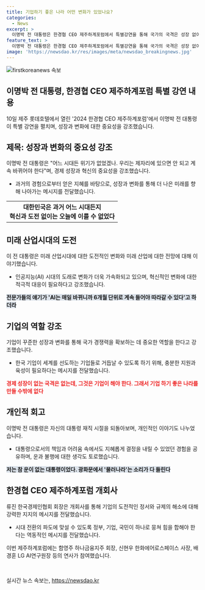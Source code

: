 ```yaml
---
title: 기업하기 좋은 나라 어떤 변화가 있었나요?
categories:
  - News
excerpt: >
  이명박 전 대통령은 한경협 CEO 제주하계포럼에서 특별강연을 통해 국가의 국격은 성장 없이는 유지할 수 없으며, 기업이 선도하여 경쟁력을 키워야 한다고 강조했다. 또한, 자신의 대통령 재직 시절을 돌아보며 운이 없는 불행한 대통령이었다고도 밝혔다. 이번 포럼은 대전환 시대, 초일류 기업으로 가는 길 - 도전과 혁신을 주제로 진행되며, 류진 한국경제인협회 회장 등이 발언할 예정이다.
feature_text: >
  이명박 전 대통령은 한경협 CEO 제주하계포럼에서 특별강연을 통해 국가의 국격은 성장 없이는 유지할 수 없으며, 기업이 선도하여 경쟁력을 키워야 한다고 강조했다. 또한, 자신의 대통령 재직 시절을 돌아보며 운이 없는 불행한 대통령이었다고도 밝혔다. 이번 포럼은 대전환 시대, 초일류 기업으로 가는 길 - 도전과 혁신을 주제로 진행되며, 류진 한국경제인협회 회장 등이 발언할 예정이다.
image: 'https://newsdao.kr/res/images/meta/newsdao_breakingnews.jpg'
---
```


<p><img src="https://newsdao.kr/res/images/meta/newsdao_breakingnews.jpg" alt="firstkoreanews 속보" /></p>

<h2 data-ke-size="size24">이명박 전 대통령, 한경협 CEO 제주하계포럼 특별 강연 내용</h2>

<p data-ke-size="size16">10일 제주 롯데호텔에서 열린 '2024 한경협 CEO 제주하계포럼'에서 이명박 전 대통령이 특별 강연을 펼치며, 성장과 변화에 대한 중요성을 강조했습니다.</p>

<h2 data-ke-size="size26">제목: 성장과 변화의 중요성 강조</h2>

<p data-ke-size="size16">이명박 전 대통령은 "어느 시대든 위기가 없었겠나. 우리는 제자리에 있으면 안 되고 계속 바뀌어야 한다"며, 경제 성장과 혁신의 중요성을 강조했습니다.</p>

<ul>
  <li>과거의 경험으로부터 얻은 지혜를 바탕으로, 성장과 변화를 통해 더 나은 미래를 향해 나아가는 메시지를 전달했습니다.</li>
</ul>

<table>
  <tr>
    <td style="text-align: center; height: 17px;"><b>대한민국은 과거 어느 시대든지 <br /> 혁신과 도전 없이는 오늘에 이를 수 없었다</b></td>
  </tr>
</table>

<h2 data-ke-size="size26">미래 산업시대의 도전</h2>

<p data-ke-size="size16">이 전 대통령은 미래 산업시대에 대한 도전적인 변화와 미래 산업에 대한 전망에 대해 이야기했습니다.</p>

<ul>
  <li>인공지능(AI) 시대의 도래로 변화가 더욱 가속화되고 있으며, 혁신적인 변화에 대한 적극적 대응이 필요하다고 강조했습니다.</li>
</ul>

<p><b><span style="background-color: #21538527;">전문가들의 얘기가 'AI는 매일 바뀌니까 6개월 단위로 계속 들어야 따라갈 수 있다'고 하더라</span></b></p>

<h2 data-ke-size="size26">기업의 역할 강조</h2>

<p data-ke-size="size16">기업이 꾸준한 성장과 변화를 통해 국가 경쟁력을 확보하는 데 중요한 역할을 한다고 강조했습니다.</p>

<ul>
  <li>한국 기업이 세계를 선도하는 기업들로 거듭날 수 있도록 하기 위해, 충분한 지원과 육성이 필요하다는 메시지를 전달했습니다.</li>
</ul>

<p><b><span style="color: #ee2323;">경제 성장이 없는 국격은 없는데, 그것은 기업이 해야 한다. 그래서 기업 하기 좋은 나라를 만들 수밖에 없다</span></b></p>

<h2 data-ke-size="size26">개인적 회고</h2>

<p data-ke-size="size16">이명박 전 대통령은 자신의 대통령 재직 시절을 되돌아보며, 개인적인 이야기도 나누었습니다.</p>

<ul>
  <li>대통령으로서의 책임과 어려움 속에서도 지혜롭게 결정을 내릴 수 있었던 경험을 공유하며, 운과 불행에 대한 생각도 토로했습니다.</li>
</ul>

<p><b><span style="background-color: #21538527;">저는 참 운이 없는 대통령이었다. 광화문에서 '물러나라'는 소리가 다 들린다</span></b></p>

<h2 data-ke-size="size26">한경협 CEO 제주하계포럼 개회사</h2>

<p data-ke-size="size16">류진 한국경제인협회 회장은 개회사를 통해 기업의 도전적인 정서와 규제의 해소에 대해 강력한 지지의 메시지를 전달했습니다.</p>

<ul>
  <li>시대 전환의 파도에 맞설 수 있도록 정부, 기업, 국민이 하나로 뭉쳐 힘을 합해야 한다는 역동적인 메시지를 전달했습니다.</li>
</ul>

<p data-ke-size="size16">이번 제주하계포럼에는 함영주 하나금융지주 회장, 신현우 한화에어로스페이스 사장, 배경훈 LG AI연구원장 등의 연사가 참여했습니다.</p>

<p data-ke-size="size16">&nbsp;</p>
실시간 뉴스 속보는, <a href="https://newsdao.kr" rel="dofollow">https://newsdao.kr</a>


